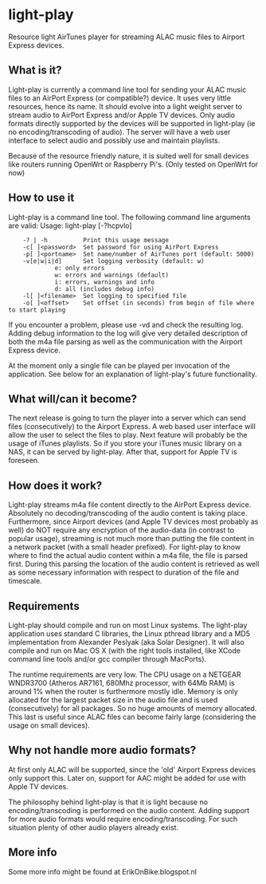light-play
==========

Resource light AirTunes player for streaming ALAC music files to Airport Express devices.

What is it?
-----------
Light-play is currently a command line tool for sending your ALAC music files to an AirPort Express (or compatible?) device. It uses very little resources, hence its name. It should evolve into a light weight server to stream audio to AirPort Express and/or Apple TV devices. Only audio formats directly supported by the devices will be supported in light-play (ie no encoding/transcoding of audio). The server will have a web user interface to select audio and possibly use and maintain playlists.

Because of the resource friendly nature, it is suited well for small devices like routers running OpenWrt or Raspberry Pi's. (Only tested on OpenWrt for now)

How to use it
-------------
Light-play is a command line tool. The following command line arguments are valid:
	Usage: light-play [-?hcpvlo] <url> <filename>

	    -? | -h          Print this usage message
	    -c[ ]<password>  Set password for using AirPort Express
	    -p[ ]<portname>  Set name/number of AirTunes port (default: 5000)
	    -v[e|w|i|d]      Set logging verbosity (default: w)
				 e: only errors
				 w: errors and warnings (default)
				 i: errors, warnings and info
				 d: all (includes debug info)
	    -l[ ]<filename>  Set logging to specified file
	    -o[ ]<offset>    Set offset (in seconds) from begin of file where to start playing

If you encounter a problem, please use -vd and check the resulting log. Adding debug information to the log will give very detailed description of both the m4a file parsing as well as the communication with the Airport Express device.

At the moment only a single file can be played per invocation of the application. See below for an explanation of light-play's future functionality.

What will/can it become?
------------------------
The next release is going to turn the player into a server which can send files (consecutively) to the Airport Express. A web based user interface will allow the user to select the files to play. Next feature will probably be the usage of iTunes playlists. So if you store your iTunes music library on a NAS, it can be served by light-play. After that, support for Apple TV is foreseen.

How does it work?
-----------------
Light-play streams m4a file content directly to the AirPort Express device. Absolutely no decoding/transcoding of the audio content is taking place. Furthermore, since Airport devices (and Apple TV devices most probably as well) do NOT require any encryption of the audio-data (in contrast to popular usage), streaming is not much more than putting the file content in a network packet (with a small header prefixed). For light-play to know where to find the actual audio content within a m4a file, the file is parsed first. During this parsing the location of the audio content is retrieved as well as some necessary information with respect to duration of the file and timescale.

Requirements
------------
Light-play should compile and run on most Linux systems.  The light-play application uses standard C libraries, the Linux pthread library and a MD5 implementation from Alexander Peslyak (aka Solar Designer). It will also compile and run on Mac OS X (with the right tools installed, like XCode command line tools and/or gcc compiler through MacPorts).

The runtime requirements are very low. The CPU usage on a NETGEAR WNDR3700 (Atheros AR7161, 680Mhz processor, with 64Mb RAM) is around 1% when the router is furthermore mostly idle. Memory is only allocated for the largest packet size in the audio file and is used (consecutively) for all packages. So no huge amounts of memory allocated. This last is useful since ALAC files can become fairly large (considering the usage on small devices).

Why not handle more audio formats?
----------------------------------
At first only ALAC will be supported, since the 'old' Airport Express devices only support this. Later on, support for AAC might be added for use with Apple TV devices.

The philosophy behind light-play is that it is light because no encoding/transcoding is performed on the audio content. Adding support for more audio formats would require encoding/transcoding. For such situation plenty of other audio players already exist.

More info
---------
Some more info might be found at ErikOnBike.blogspot.nl
